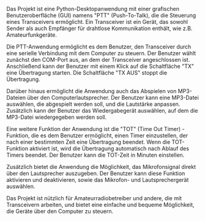 Das Projekt ist eine Python-Desktopanwendung mit einer grafischen Benutzeroberfläche (GUI) namens "PTT" (Push-To-Talk), die die Steuerung eines Transceivers ermöglicht. Ein Transceiver ist ein Gerät, das sowohl Sender als auch Empfänger für drahtlose Kommunikation enthält, wie z.B. Amateurfunkgeräte.

Die PTT-Anwendung ermöglicht es dem Benutzer, den Transceiver durch eine serielle Verbindung mit dem Computer zu steuern. Der Benutzer wählt zunächst den COM-Port aus, an dem der Transceiver angeschlossen ist. Anschließend kann der Benutzer mit einem Klick auf die Schaltfläche "TX" eine Übertragung starten. Die Schaltfläche "TX AUS" stoppt die Übertragung.

Darüber hinaus ermöglicht die Anwendung auch das Abspielen von MP3-Dateien über den Computerlautsprecher. Der Benutzer kann eine MP3-Datei auswählen, die abgespielt werden soll, und die Lautstärke anpassen. Zusätzlich kann der Benutzer das Wiedergabegerät auswählen, auf dem die MP3-Datei wiedergegeben werden soll.

Eine weitere Funktion der Anwendung ist die "TOT" (Time Out Timer) -Funktion, die es dem Benutzer ermöglicht, einen Timer einzustellen, der nach einer bestimmten Zeit eine Übertragung beendet. Wenn die TOT-Funktion aktiviert ist, wird die Übertragung automatisch nach Ablauf des Timers beendet. Der Benutzer kann die TOT-Zeit in Minuten einstellen.

Zusätzlich bietet die Anwendung die Möglichkeit, das Mikrofonsignal direkt über den Lautsprecher auszugeben. Der Benutzer kann diese Funktion aktivieren und deaktivieren, sowie das Mikrofon- und Lautsprechergerät auswählen.

Das Projekt ist nützlich für Amateurradiobetreiber und andere, die mit Transceivern arbeiten, und bietet eine einfache und bequeme Möglichkeit, die Geräte über den Computer zu steuern.
